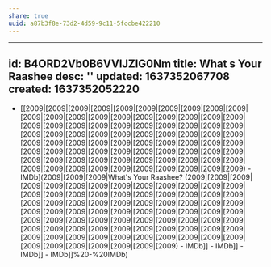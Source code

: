 ```yaml
---
share: true
uuid: a87b3f8e-73d2-4d59-9c11-5fccbe422210
---
```

---
id: B4ORD2Vb0B6VVlJZlG0Nm
title: What s Your Raashee
desc: ''
updated: 1637352067708
created: 1637352052220
---

* [[2009|[2009|[2009|[2009|[2009|[2009|[2009|[2009|[2009|[2009|[2009|[2009|[2009|[2009|[2009|[2009|[2009|[2009|[2009|[2009|[2009|[2009|[2009|[2009|[2009|[2009|[2009|[2009|[2009|[2009|[2009|[2009|[2009|[2009|[2009|[2009|[2009|[2009|[2009|[2009|[2009|[2009|[2009|[2009|[2009|[2009|[2009|[2009|[2009|[2009|[2009|[2009|[2009|[2009|[2009|[2009|[2009|[2009|[2009|[2009|[2009|[2009|[2009|[2009|[2009|[2009|[2009|[2009|[2009|[2009|[2009|[2009|[2009|[2009|[2009|[2009|[2009|[2009|[2009|[2009) - IMDb](2009|[2009|[2009|What's Your Raashee? (2009|[2009|[2009|[2009|[2009|[2009|[2009|[2009|[2009|[2009|[2009|[2009|[2009|[2009|[2009|[2009|[2009|[2009|[2009|[2009|[2009|[2009|[2009|[2009|[2009|[2009|[2009|[2009|[2009|[2009|[2009|[2009|[2009|[2009|[2009|[2009|[2009|[2009|[2009|[2009|[2009|[2009|[2009|[2009|[2009|[2009|[2009|[2009|[2009|[2009|[2009|[2009|[2009|[2009|[2009|[2009|[2009|[2009|[2009|[2009|[2009|[2009|[2009|[2009|[2009|[2009|[2009|[2009|[2009|[2009|[2009|[2009|[2009|[2009|[2009|[2009|[2009|[2009|[2009|[2009) - IMDb]] - IMDb]] - IMDb]] - IMDb]]%20-%20IMDb)
